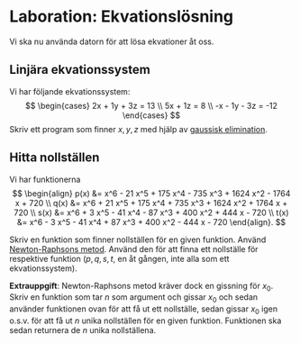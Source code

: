 # Laboration: Ekvationslösning

Vi ska nu använda datorn för att lösa ekvationer åt oss.


## Linjära ekvationssystem

Vi har följande ekvationssystem:
$$
\begin{cases}
2x + 1y + 3z = 13 \\
5x + 1z = 8 \\
-x - 1y - 3z = -12
\end{cases}
$$
Skriv ett program som finner $x, y, z$ med hjälp av [gaussisk 
elimination][gauss-elim].

[gauss-elim]: https://en.wikipedia.org/wiki/Gaussian_elimination


## Hitta nollställen

Vi har funktionerna $$
\begin{align}
p(x) &= x^6 - 21 x^5 + 175 x^4 - 735 x^3 + 1624 x^2 - 1764 x + 720 \\
q(x) &= x^6 + 21 x^5 + 175 x^4 + 735 x^3 + 1624 x^2 + 1764 x + 720 \\
s(x) &= x^6 + 3 x^5 - 41 x^4 - 87 x^3 + 400 x^2 + 444 x - 720 \\
t(x) &= x^6 - 3 x^5 - 41 x^4 + 87 x^3 + 400 x^2 - 444 x - 720
\end{align}.
$$

Skriv en funktion som finner nollställen för en given funktion. Använd 
[Newton-Raphsons metod][nr-method]. Använd den för att finna ett nollställe för 
respektive funktion ($p, q, s, t$, en åt gången, inte alla som ett 
ekvationssystem).

[nr-method]: https://en.wikipedia.org/wiki/Newton%27s_method

**Extrauppgift**: Newton-Raphsons metod kräver dock en gissning för $x_0$. 
Skriv en funktion som tar $n$ som argument och gissar $x_0$ och sedan använder 
funktionen ovan för att få ut ett nollställe, sedan gissar $x_0$ igen o.s.v. 
för att få ut $n$ unika nollställen för en given funktion. Funktionen ska sedan 
returnera de $n$ unika nollställena.

